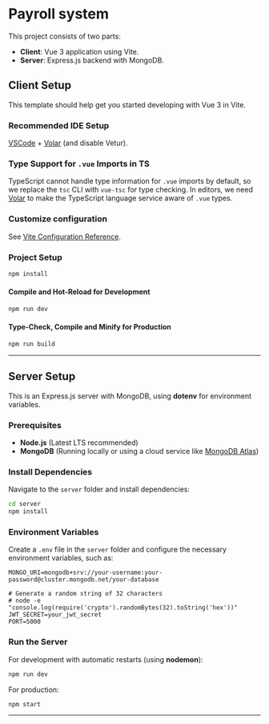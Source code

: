 # Payroll system

This project consists of two parts:
- **Client**: Vue 3 application using Vite.
- **Server**: Express.js backend with MongoDB.

## Client Setup

This template should help get you started developing with Vue 3 in Vite.

### Recommended IDE Setup

[VSCode](https://code.visualstudio.com/) + [Volar](https://marketplace.visualstudio.com/items?itemName=Vue.volar) (and disable Vetur).

### Type Support for `.vue` Imports in TS

TypeScript cannot handle type information for `.vue` imports by default, so we replace the `tsc` CLI with `vue-tsc` for type checking. In editors, we need [Volar](https://marketplace.visualstudio.com/items?itemName=Vue.volar) to make the TypeScript language service aware of `.vue` types.

### Customize configuration

See [Vite Configuration Reference](https://vite.dev/config/).

### Project Setup

```sh
npm install
```

#### Compile and Hot-Reload for Development

```sh
npm run dev
```

#### Type-Check, Compile and Minify for Production

```sh
npm run build
```

---

## Server Setup

This is an Express.js server with MongoDB, using **dotenv** for environment variables.

### Prerequisites

- **Node.js** (Latest LTS recommended)
- **MongoDB** (Running locally or using a cloud service like [MongoDB Atlas](https://www.mongodb.com/atlas))

### Install Dependencies

Navigate to the `server` folder and install dependencies:

```sh
cd server
npm install
```

### Environment Variables

Create a `.env` file in the `server` folder and configure the necessary environment variables, such as:

```
MONGO_URI=mongodb+srv://your-username:your-password@cluster.mongodb.net/your-database

# Generate a random string of 32 characters
# node -e "console.log(require('crypto').randomBytes(32).toString('hex'))"
JWT_SECRET=your_jwt_secret
PORT=5000
```

### Run the Server

For development with automatic restarts (using **nodemon**):

```sh
npm run dev
```

For production:

```sh
npm start
```

---

